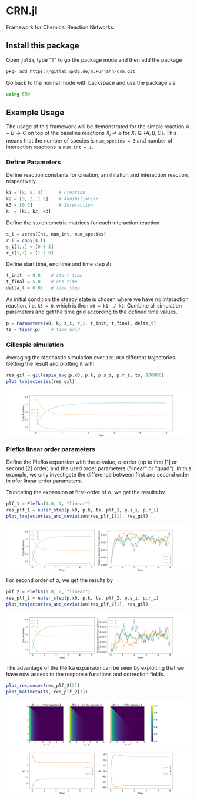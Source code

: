 # CRN.jl

Framework for Chemical Reaction Networks.

## Install this package

Open `julia`, type "`]`" to go the package mode and then add the package
```julia 
pkg> add https://gitlab.gwdg.de/m.kurjahn/crn.git
```

Go back to the normal mode with backspace and use the package via
```julia
using CRN
```

## Example Usage

The usage of this framework will be demonstrated for the simple reaction $`A+B\rightarrow C`$ on top of the baseline reactions $`X_i\rightleftharpoons\varnothing`$ for $`X_i\in\lbrace A,B,C \rbrace`$. This means that the number of species is `num_species = 3` and number of interaction reactions is `num_int = 1`. 

### Define Parameters
Define reaction constants for creation, annihilation and interaction reaction, respectively.
```julia
k1 = [8, 8, 3]      # Creation
k2 = [3, 2, 1.5]    # Annihiliation
k3 = [0.5]          # Interaction
k  = [k1, k2, k3]
```

Define the stoichiometric matrices for each interaction reaction
```julia
s_i = zeros(Int, num_int, num_species)
r_i = copy(s_i)
s_i[1,:] = [0 0 1]
r_i[1,:] = [1 1 0]
```

Define start time, end time and time step $\Delta t$
```julia
t_init  = 0.0    # start time
t_final = 5.0    # end time
delta_t = 0.01   # time step
```

As initial condition the steady state is chosen where we have no interaction reaction, i.e. `k3 = 0`, which is then `x0 = k1 ./ k2`. Combine all simulation parameters and get the time grid according to the defined time values.
```julia
p = Parameters(x0, k, s_i, r_i, t_init, t_final, delta_t)
ts = tspan(p)    # time grid
```

### Gillespie simulation
Averaging the stochastic simulation over `100,000` different trajectories. Getting the result and plotting it with
```julia
res_gil = gillespie_avg(p.x0, p.k, p.s_i, p.r_i, ts, 100000)
plot_trajectories(res_gil)
```
![Gillespie](figures/gillespie.png)

### Plefka linear order parameters

Define the Plefka expansion with the α-value, α-order (up to first [1] or second [2] order) and the used order parameters ("linear" or "quad"). In this example, we only investigate the difference between first and second order in αfor linear order parameters. 

Truncating the expansion at first-order of α, we get the results by
```julia
plf_1 = Plefka(1.0, 1, "linear")
res_plf_1 = euler_step(p.x0, p.k, ts, plf_1, p.s_i, p.r_i)
plot_trajectories_and_deviation(res_plf_1[1], res_gil)
```
![Plefka_11](figures/plefka_1.png)

For second order of α, we get the results by
```julia
plf_2 = Plefka(1.0, 2, "linear")
res_plf_2 = euler_step(p.x0, p.k, ts, plf_2, p.s_i, p.r_i)
plot_trajectories_and_deviation(res_plf_2[1], res_gil)
```
![Plefka_11](figures/plefka_2.png)

The advantage of the Plefka expansion can be seen by exploiting that we have now access to the response functions and correction fields.
```julia
plot_responses(res_plf_2[2])
plot_hatTheta(ts, res_plf_2[3])
```
![Plefka_11](figures/plefka_2_resp.png)
![Plefka_11](figures/plefka_2_hatTheta.png)